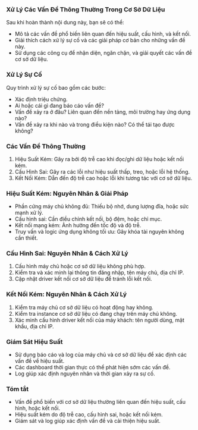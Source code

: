 ### Xử Lý Các Vấn Đề Thông Thường Trong Cơ Sở Dữ Liệu

Sau khi hoàn thành nội dung này, bạn sẽ có thể:

- Mô tả các vấn đề phổ biến liên quan đến hiệu suất, cấu hình, và kết nối.
- Giải thích cách xử lý sự cố và các giải pháp cơ bản cho những vấn đề này.
- Sử dụng các công cụ để nhận diện, ngăn chặn, và giải quyết các vấn đề cơ sở dữ liệu.

### Xử Lý Sự Cố

Quy trình xử lý sự cố bao gồm các bước:

- Xác định triệu chứng.
- Ai hoặc cái gì đang báo cáo vấn đề?
- Vấn đề xảy ra ở đâu? Liên quan đến nền tảng, môi trường hay ứng dụng nào?
- Vấn đề xảy ra khi nào và trong điều kiện nào? Có thể tái tạo được không?

### Các Vấn Đề Thông Thường

1. Hiệu Suất Kém: Gây ra bởi độ trễ cao khi đọc/ghi dữ liệu hoặc kết nối kém.
2. Cấu Hình Sai: Gây ra các lỗi như hiệu suất thấp, treo, hoặc lỗi hệ thống.
3. Kết Nối Kém: Dẫn đến độ trễ cao hoặc lỗi khi tương tác với cơ sở dữ liệu.

### Hiệu Suất Kém: Nguyên Nhân & Giải Pháp

- Phần cứng máy chủ không đủ: Thiếu bộ nhớ, dung lượng đĩa, hoặc sức mạnh xử lý.
- Cấu hình sai: Cần điều chỉnh kết nối, bộ đệm, hoặc chỉ mục.
- Kết nối mạng kém: Ảnh hưởng đến tốc độ và độ trễ.
- Truy vấn và logic ứng dụng không tối ưu: Gây khóa tài nguyên không cần thiết.

### Cấu Hình Sai: Nguyên Nhân & Cách Xử Lý

1. Cấu hình máy chủ hoặc cơ sở dữ liệu không phù hợp.
2. Kiểm tra và xác minh lại thông tin đăng nhập, tên máy chủ, địa chỉ IP.
3. Cập nhật driver kết nối cơ sở dữ liệu để tránh lỗi kết nối.

### Kết Nối Kém: Nguyên Nhân & Cách Xử Lý

1. Kiểm tra máy chủ cơ sở dữ liệu có hoạt động hay không.
2. Kiểm tra instance cơ sở dữ liệu có đang chạy trên máy chủ không.
3. Xác minh cấu hình driver kết nối của máy khách: tên người dùng, mật khẩu, địa chỉ IP.

### Giám Sát Hiệu Suất

- Sử dụng báo cáo và log của máy chủ và cơ sở dữ liệu để xác định các vấn đề về hiệu suất.
- Các dashboard thời gian thực có thể phát hiện sớm các vấn đề.
- Log giúp xác định nguyên nhân và thời gian xảy ra sự cố.

### Tóm tắt

- Vấn đề phổ biến với cơ sở dữ liệu thường liên quan đến hiệu suất, cấu hình, hoặc kết nối.
- Hiệu suất kém do độ trễ cao, cấu hình sai, hoặc kết nối kém.
- Giám sát và log giúp xác định vấn đề và cải thiện hiệu suất.
